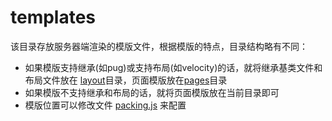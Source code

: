 # templates
该目录存放服务器端渲染的模版文件，根据模版的特点，目录结构略有不同：

- 如果模版支持继承(如pug)或支持布局(如velocity)的话，就将继承基类文件和布局文件放在 [layout](layout)目录，页面模版放在[pages](pages)目录
- 如果模版不支持继承和布局的话，就将页面模版放在当前目录即可
- 模版位置可以修改文件 [packing.js](../config/packing.js#L18-L33) 来配置
